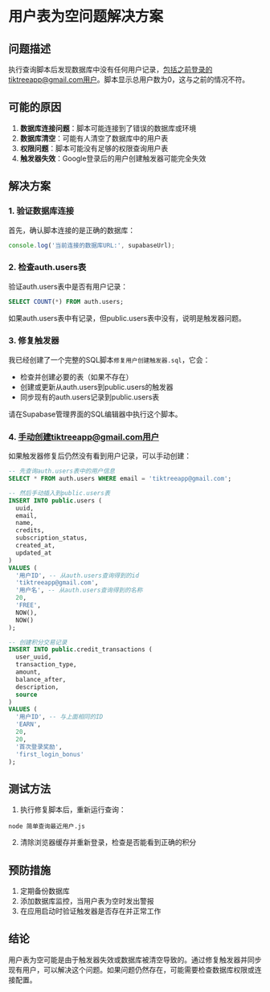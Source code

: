 # 用户表为空问题解决方案

## 问题描述

执行查询脚本后发现数据库中没有任何用户记录，包括之前登录的tiktreeapp@gmail.com用户。脚本显示总用户数为0，这与之前的情况不符。

## 可能的原因

1. **数据库连接问题**：脚本可能连接到了错误的数据库或环境
2. **数据库清空**：可能有人清空了数据库中的用户表
3. **权限问题**：脚本可能没有足够的权限查询用户表
4. **触发器失效**：Google登录后的用户创建触发器可能完全失效

## 解决方案

### 1. 验证数据库连接

首先，确认脚本连接的是正确的数据库：

```javascript
console.log('当前连接的数据库URL:', supabaseUrl);
```

### 2. 检查auth.users表

验证auth.users表中是否有用户记录：

```sql
SELECT COUNT(*) FROM auth.users;
```

如果auth.users表中有记录，但public.users表中没有，说明是触发器问题。

### 3. 修复触发器

我已经创建了一个完整的SQL脚本`修复用户创建触发器.sql`，它会：

- 检查并创建必要的表（如果不存在）
- 创建或更新从auth.users到public.users的触发器
- 同步现有的auth.users记录到public.users表

请在Supabase管理界面的SQL编辑器中执行这个脚本。

### 4. 手动创建tiktreeapp@gmail.com用户

如果触发器修复后仍然没有看到用户记录，可以手动创建：

```sql
-- 先查询auth.users表中的用户信息
SELECT * FROM auth.users WHERE email = 'tiktreeapp@gmail.com';

-- 然后手动插入到public.users表
INSERT INTO public.users (
  uuid,
  email,
  name,
  credits,
  subscription_status,
  created_at,
  updated_at
)
VALUES (
  '用户ID', -- 从auth.users查询得到的id
  'tiktreeapp@gmail.com',
  '用户名', -- 从auth.users查询得到的名称
  20,
  'FREE',
  NOW(),
  NOW()
);

-- 创建积分交易记录
INSERT INTO public.credit_transactions (
  user_uuid,
  transaction_type,
  amount,
  balance_after,
  description,
  source
)
VALUES (
  '用户ID', -- 与上面相同的ID
  'EARN',
  20,
  20,
  '首次登录奖励',
  'first_login_bonus'
);
```

## 测试方法

1. 执行修复脚本后，重新运行查询：

```
node 简单查询最近用户.js
```

2. 清除浏览器缓存并重新登录，检查是否能看到正确的积分

## 预防措施

1. 定期备份数据库
2. 添加数据库监控，当用户表为空时发出警报
3. 在应用启动时验证触发器是否存在并正常工作

## 结论

用户表为空可能是由于触发器失效或数据库被清空导致的。通过修复触发器并同步现有用户，可以解决这个问题。如果问题仍然存在，可能需要检查数据库权限或连接配置。